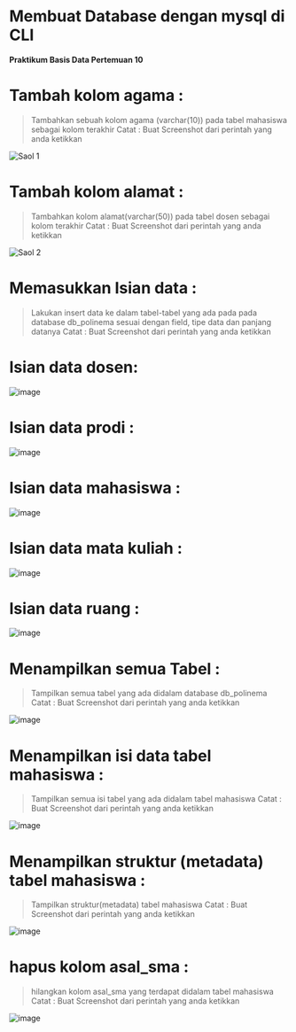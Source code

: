 # Membuat Database dengan mysql di CLI
**Praktikum Basis Data Pertemuan 10**

# Tambah kolom agama :
> Tambahkan sebuah kolom agama (varchar(10)) pada tabel mahasiswa sebagai kolom terakhir
>Catat : Buat Screenshot dari perintah yang anda ketikkan



![Saol 1](https://github.com/rafaxputra/learn_phpmyadmin/assets/75997309/0a23e55d-a4af-402d-b2f1-ad9c976dfeea)


# Tambah kolom alamat :

> Tambahkan kolom alamat(varchar(50)) pada tabel dosen sebagai kolom terakhir
>Catat : Buat Screenshot dari perintah yang anda ketikkan

![Saol 2](https://github.com/rafaxputra/learn_phpmyadmin/assets/75997309/926acd7e-a85f-4bd3-9388-1e64a78a5063)


# Memasukkan Isian data :

> Lakukan insert data ke dalam tabel-tabel yang ada pada pada database db_polinema sesuai
dengan field, tipe data dan panjang datanya
>Catat : Buat Screenshot dari perintah yang anda ketikkan

# Isian data dosen:

![image](https://github.com/rafaxputra/learn_phpmyadmin/assets/75997309/c0daf9a1-8d2e-4df6-a812-7b52bce30965)


# Isian data prodi :

![image](https://github.com/rafaxputra/learn_phpmyadmin/assets/75997309/033778f2-6d50-4983-80e4-4b59782b6608)

# Isian data mahasiswa :

![image](https://github.com/rafaxputra/learn_phpmyadmin/assets/75997309/9e531fec-7b60-4665-8c6b-53ffc948ec30)


# Isian data mata kuliah :

![image](https://github.com/rafaxputra/learn_phpmyadmin/assets/75997309/cd5222fb-e09f-4039-b2f6-9e525c9e3344)

# Isian data ruang :

![image](https://github.com/rafaxputra/learn_phpmyadmin/assets/75997309/8d1ee27f-8455-4acb-aecf-af6fe1e3d3d2)


# Menampilkan semua Tabel :

> Tampilkan semua tabel yang ada didalam database db_polinema
>Catat : Buat Screenshot dari perintah yang anda ketikkan

![image](https://github.com/rafaxputra/learn_phpmyadmin/assets/75997309/b0b8ff1d-64fa-412a-9a50-60db128590fe)


# Menampilkan isi data tabel mahasiswa :

> Tampilkan semua isi tabel yang ada didalam tabel mahasiswa
>Catat : Buat Screenshot dari perintah yang anda ketikkan


![image](https://github.com/rafaxputra/learn_phpmyadmin/assets/75997309/5c8b3520-b069-4e2d-9ec2-a47330e2dad0)


# Menampilkan struktur (metadata) tabel mahasiswa :

>Tampilkan struktur(metadata) tabel mahasiswa
>Catat : Buat Screenshot dari perintah yang anda ketikkan

![image](https://github.com/rafaxputra/learn_phpmyadmin/assets/75997309/d0d1c4e2-eed6-4823-ab14-1e92020057f3)

#  hapus kolom asal_sma :

> hilangkan kolom asal_sma yang terdapat didalam tabel mahasiswa
>Catat : Buat Screenshot dari perintah yang anda ketikkan

![image](https://github.com/rafaxputra/learn_phpmyadmin/assets/75997309/7459c637-f18f-4f81-be39-0c8b1dc6772c)
